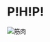 # P!H!P!

![筋肉](http://yourbodychanging.com/wp-content/uploads/2015/07/Muscle-Matrix-Solution-pdf.jpg)
